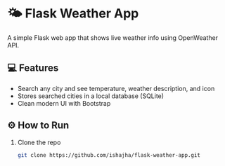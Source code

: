 # 🌤️ Flask Weather App

A simple Flask web app that shows live weather info using OpenWeather API.

## 💻 Features
- Search any city and see temperature, weather description, and icon
- Stores searched cities in a local database (SQLite)
- Clean modern UI with Bootstrap

## ⚙️ How to Run
1. Clone the repo  
   ```bash
   git clone https://github.com/ishajha/flask-weather-app.git
